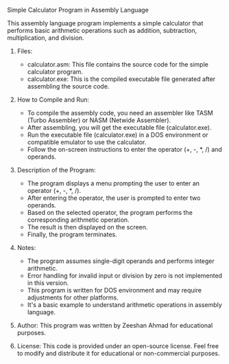 Simple Calculator Program in Assembly Language

This assembly language program implements a simple calculator that performs basic arithmetic operations such as addition, subtraction, multiplication, and division.

1. Files:
   - calculator.asm: This file contains the source code for the simple calculator program.
   - calculator.exe: This is the compiled executable file generated after assembling the source code.

2. How to Compile and Run:
   - To compile the assembly code, you need an assembler like TASM (Turbo Assembler) or NASM (Netwide Assembler).
   - After assembling, you will get the executable file (calculator.exe).
   - Run the executable file (calculator.exe) in a DOS environment or compatible emulator to use the calculator.
   - Follow the on-screen instructions to enter the operator (+, -, *, /) and operands.

3. Description of the Program:
   - The program displays a menu prompting the user to enter an operator (+, -, *, /).
   - After entering the operator, the user is prompted to enter two operands.
   - Based on the selected operator, the program performs the corresponding arithmetic operation.
   - The result is then displayed on the screen.
   - Finally, the program terminates.

4. Notes:
   - The program assumes single-digit operands and performs integer arithmetic.
   - Error handling for invalid input or division by zero is not implemented in this version.
   - This program is written for DOS environment and may require adjustments for other platforms.
   - It's a basic example to understand arithmetic operations in assembly language.

5. Author:
   This program was written by Zeeshan Ahmad for educational purposes.

6. License:
   This code is provided under an open-source license. Feel free to modify and distribute it for educational or non-commercial purposes.

